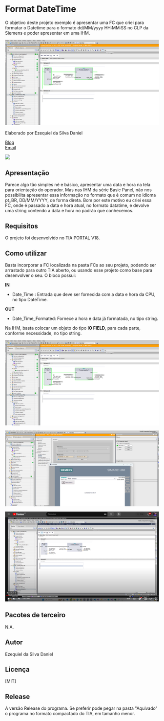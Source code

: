 # Format DateTime

O objetivo deste projeto exemplo é apresentar uma FC que criei para formatar o Datetime para o formato dd/MM/yyyy HH:MM:SS no CLP da Siemens e poder apresentar em uma IHM.

<!-- Inserir imagem com a #vitrinedev ao final do link -->
![](Screenshot2024-09-11_155827.png)


Elaborado por Ezequiel da Silva Daniel

[Blog](https://ezequieldaniel.wordpress.com/)  
[Email](ezequielsd@gmail.com)

<a href="https://www.linkedin.com/in/ezequielsd/" target="_blank"><img src="https://img.shields.io/badge/-LinkedIn-%230077B5?style=for-the-badge&logo=linkedin&logoColor=white" target="_blank"></a>  


## Apresentação

Parece algo tão simples né e básico, apresentar uma data e hora na tela para orientação do operador. Mas nas IHM da série Basic Panel, não nos possibilita apresentar essa informação no formato que é comum no idioma pt_BR, DD/MM/YYYY, de forma direta. 
Bom por este motivo eu criei essa FC, onde é passado a data e hora atual, no formato datatime, e devolve uma string contendo a data e hora no padrão que conhecemos.


## Requisitos

O projeto foi desenvolvido no TIA PORTAL V18.


## Como utilizar


Basta incorporar a FC localizada na pasta FCs ao seu projeto, podendo ser arrastado para outro TIA aberto, ou usando esse projeto como base para desenvolver o seu.
O bloco possui:

**IN**

* Date_Time : Entrada que deve ser fornecida com a data e hora da CPU, no tipo DateTime.

**OUT**

* Date_Time_Formated: Fornece a hora e data já formatada, no tipo string.

Na IHM, basta colocar um objeto do tipo **IO FIELD**, para cada parte, conforme necessidade, no tipo string.

<!-- Inserir imagem com a #vitrinedev ao final do link -->
![](Screenshot2024-09-11_155827.png)

<!-- Inserir imagem com a #vitrinedev ao final do link -->
![](Screenshot2024-09-11_155946.png)


[![Watch the video](Screenshot2024-09-11_163032.png)](https://youtu.be/LYGfW76Iz_U)


## Pacotes de terceiro

N.A.


## Autor

Ezequiel da Silva Daniel  


## Licença

[MIT]


## Release

A versão Release do programa. Se preferir pode pegar na pasta "Aquivado" o programa no formato compactado do TIA, em tamanho menor.

